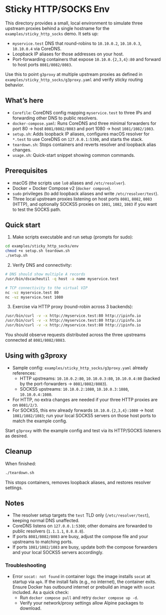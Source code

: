 # Sticky HTTP/SOCKS Env

This directory provides a small, local environment to simulate three upstream proxies behind a single hostname for the `examples/sticky_http_socks` demo. It sets up:

- `myservice.test` DNS that round-robins to `10.10.0.2`, `10.10.0.3`, `10.10.0.4` via CoreDNS.
- Loopback IP aliases for those addresses on your host.
- Port-forwarding containers that expose `10.10.0.{2,3,4}:80` and forward to host ports `8081/8082/8083`.

Use this to point `g3proxy` at multiple upstream proxies as defined in `examples/sticky_http_socks/g3proxy.yaml` and verify sticky routing behavior.

## What’s here

- `Corefile`: CoreDNS config mapping `myservice.test` to three IPs and forwarding other DNS to public resolvers.
- `docker-compose.yaml`: Runs CoreDNS and three minimal forwarders for port 80 → host `8081/8082/8083` and port 1080 → host `1081/1082/1083`.
- `setup.sh`: Adds loopback IP aliases, configures macOS resolver for `*.test` to use CoreDNS on `127.0.0.1:5300`, and starts the stack.
- `teardown.sh`: Stops containers and reverts resolver and loopback alias changes.
- `usage.sh`: Quick-start snippet showing common commands.

## Prerequisites

- macOS (the scripts use `lo0` aliases and `/etc/resolver`).
- Docker + Docker Compose v2 (`docker compose`).
- `sudo` privileges (to add loopback aliases and write `/etc/resolver/test`).
- Three local upstream proxies listening on host ports `8081`, `8082`, `8083` (HTTP), and optionally SOCKS5 proxies on `1081`, `1082`, `1083` if you want to test the SOCKS path.

## Quick start

1) Make scripts executable and run setup (prompts for sudo):

```bash
cd examples/sticky_http_socks/env
chmod +x setup.sh teardown.sh
./setup.sh
```

2) Verify DNS and connectivity:

```bash
# DNS should show multiple A records
/usr/bin/dscacheutil -q host -a name myservice.test

# TCP connectivity to the virtual VIP
nc -vz myservice.test 80
nc -vz myservice.test 1080
```

3) Exercise via HTTP proxy (round-robin across 3 backends):

```bash
/usr/bin/curl -v -x http://myservice.test:80 http://ipinfo.io
/usr/bin/curl -v -x http://myservice.test:80 http://ipinfo.io
/usr/bin/curl -v -x http://myservice.test:80 http://ipinfo.io
```

You should observe requests distributed across the three upstreams connected at `8081/8082/8083`.

## Using with g3proxy

- Sample config: `examples/sticky_http_socks/g3proxy.yaml` already references:
  - HTTP upstreams: `10.10.0.2:80`, `10.10.0.3:80`, `10.10.0.4:80` (backed by the port-forwarders → `8081/8082/8083`).
  - SOCKS5 upstreams: `10.10.0.2:1080`, `10.10.0.3:1080`, `10.10.0.4:1080`.
- For HTTP, no extra changes are needed if your three HTTP proxies are on `8081/2/3`.
- For SOCKS5, this env already forwards `10.10.0.{2,3,4}:1080` → host `1081/1082/1083`; run your local SOCKS5 servers on those host ports to match the example config.

Start `g3proxy` with the example config and test via its HTTP/SOCKS listeners as desired.

## Cleanup

When finished:

```bash
./teardown.sh
```

This stops containers, removes loopback aliases, and restores resolver settings.

## Notes

- The resolver setup targets the `test` TLD only (`/etc/resolver/test`), keeping normal DNS unaffected.
- CoreDNS listens on `127.0.0.1:5300`; other domains are forwarded to public resolvers (`1.1.1.1`, `8.8.8.8`).
- If ports `8081/8082/8083` are busy, adjust the compose file and your upstreams to matching ports.
- If ports `1081/1082/1083` are busy, update both the compose forwarders and your local SOCKS5 servers accordingly.

### Troubleshooting

- Error `socat: not found` in container logs: the image installs `socat` at startup via `apk`. If the install fails (e.g., no internet), the container exits. Ensure Docker has outbound internet or prebuild an image with `socat` included. As a quick check:
  - Run `docker compose pull` and retry `docker compose up -d`.
  - Verify your network/proxy settings allow Alpine packages to download.

